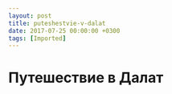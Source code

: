 ```yaml
---
layout: post
title: puteshestvie-v-dalat
date: 2017-07-25 00:00:00 +0300
tags: [Imported]
---
```

# Путешествие в Далат 


